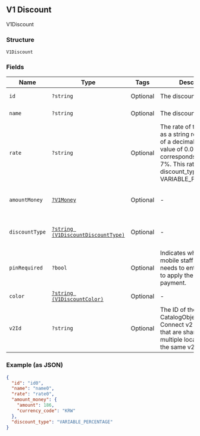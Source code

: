## V1 Discount

V1Discount

### Structure

`V1Discount`

### Fields

| Name | Type | Tags | Description | Getter | Setter |
|  --- | --- | --- | --- | --- | --- |
| `id` | `?string` | Optional | The discount's unique ID. | getId(): ?string | setId(?string id): void |
| `name` | `?string` | Optional | The discount's name. | getName(): ?string | setName(?string name): void |
| `rate` | `?string` | Optional | The rate of the discount, as a string representation of a decimal number. A value of 0.07 corresponds to a rate of 7%. This rate is 0 if discount_type is VARIABLE_PERCENTAGE. | getRate(): ?string | setRate(?string rate): void |
| `amountMoney` | [`?V1Money`](/doc/models/v1-money.md) | Optional | -  | getAmountMoney(): ?V1Money | setAmountMoney(?V1Money amountMoney): void |
| `discountType` | [`?string (V1DiscountDiscountType)`](/doc/models/v1-discount-discount-type.md) | Optional | -  | getDiscountType(): ?string | setDiscountType(?string discountType): void |
| `pinRequired` | `?bool` | Optional | Indicates whether a mobile staff member needs to enter their PIN to apply the discount to a payment. | getPinRequired(): ?bool | setPinRequired(?bool pinRequired): void |
| `color` | [`?string (V1DiscountColor)`](/doc/models/v1-discount-color.md) | Optional | -  | getColor(): ?string | setColor(?string color): void |
| `v2Id` | `?string` | Optional | The ID of the CatalogObject in the Connect v2 API. Objects that are shared across multiple locations share the same v2 ID. | getV2Id(): ?string | setV2Id(?string v2Id): void |

### Example (as JSON)

```json
{
  "id": "id0",
  "name": "name0",
  "rate": "rate0",
  "amount_money": {
    "amount": 186,
    "currency_code": "KRW"
  },
  "discount_type": "VARIABLE_PERCENTAGE"
}
```

